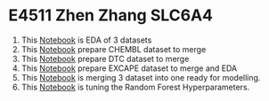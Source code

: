 # E4511 Zhen Zhang SLC6A4

1. This [Notebook](SLC6A4_EDA_students.ipynb) is EDA of 3 datasets
2. This [Notebook](Chembl_clean.ipynb) prepare CHEMBL dataset to merge
3. This [Notebook](DTC_clean1.ipynb) prepare DTC dataset to merge
4. This [Notebook](excape_clean.ipynb) prepare EXCAPE dataset to merge and EDA
5. This [Notebook](Curate_Merge.ipynb) is merging 3 dataset into one ready for modelling. 
6. This [Notebook](hypertune_rf.ipynb) is tuning the Random Forest Hyperparameters.
